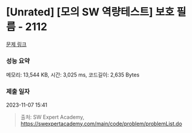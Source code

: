 # [Unrated] [모의 SW 역량테스트] 보호 필름 - 2112 

[문제 링크](https://swexpertacademy.com/main/code/problem/problemDetail.do?contestProbId=AV5V1SYKAaUDFAWu) 

### 성능 요약

메모리: 13,544 KB, 시간: 3,025 ms, 코드길이: 2,635 Bytes

### 제출 일자

2023-11-07 15:41



> 출처: SW Expert Academy, https://swexpertacademy.com/main/code/problem/problemList.do